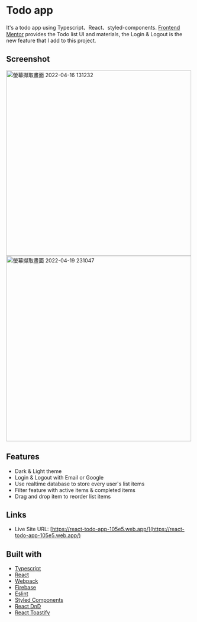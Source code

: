 # Todo app

It's a todo app using Typescript、React、styled-components. [Frontend Mentor](https://www.frontendmentor.io/challenges/todo-app-Su1_KokOW/hub/todo-app-using-typescript-and-react-ryu_gHu45) provides the Todo list UI and materials, the Login & Logout is the new feature that I add to this project.

## Screenshot

<img width="500" alt="螢幕擷取畫面 2022-04-16 131232" src="https://user-images.githubusercontent.com/67775387/163662572-c6595915-7a7a-43e0-85cc-1bc0bb29fd3e.png">

<img width="500" alt="螢幕擷取畫面 2022-04-19 231047" src="https://user-images.githubusercontent.com/67775387/164036314-62fdb5f8-0694-4a01-90e0-d27da99b6951.png">

## Features

- Dark & Light theme
- Login & Logout with Email or Google
- Use realtime database to store every user's list items
- Filter feature with active items & completed items 
- Drag and drop item to reorder list items

## Links

- Live Site URL: [https://react-todo-app-105e5.web.app/](https://react-todo-app-105e5.web.app/)

## Built with

- [Typescript](https://www.typescriptlang.org/)
- [React](https://reactjs.org/)
- [Webpack](https://webpack.js.org/)
- [Firebase](https://firebase.google.com/)
- [Eslint](https://eslint.org/)
- [Styled Components](https://styled-components.com/)
- [React DnD](https://react-dnd.github.io/react-dnd/about)
- [React Toastify](https://fkhadra.github.io/react-toastify/introduction)
